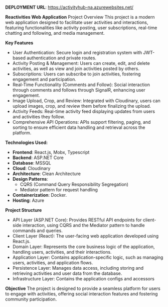 **DEPLOYMENT URL**: https://activityhub-na.azurewebsites.net/ 

**Reactivities Web Application**
Project Overview
This project is a modern web application designed to facilitate user activities and interactions, featuring functionalities like activity posting, user subscriptions, real-time chatting and following, and media management.

**Key Features**
- User Authentication: Secure login and registration system with JWT-based authentication and private routes.
- Activity Posting & Management: Users can create, edit, and delete activities, as well as view and join activities posted by others.
- Subscriptions: Users can subscribe to join activities, fostering engagement and participation.
- Real-Time Functionality (Comments and Follow): Social interaction through comments and follows through SignalR, enhancing user engagement.
- Image Upload, Crop, and Review: Integrated with Cloudinary, users can upload images, crop, and review them before finalizing the upload.
- Activity Feeds: Real-time activity feed displaying updates from users and activities they follow.
- Comprehensive API Operations: APIs support filtering, paging, and sorting to ensure efficient data handling and retrieval across the platform.

**Technologies Used:**
-  **Frontend**: React.js, Mobx, Typescript
-  **Backend**: ASP.NET Core
-  **Database**: MSSQL
-  **Cloud**: Cloudinary
-  **Architecture**: Clean Architecture
-  **Design Patterns**:
      + CQRS (Command Query Responsibility Segregation)
      + Mediator pattern for request handling
-  **Containerization**: Docker.
-  **Hosting**: Azure
  
**Project Structure**
-  API Layer (ASP.NET Core): Provides RESTful API endpoints for client-side interaction, using CQRS and the Mediator pattern to handle commands and queries.
-  Client Layer (React): The user-facing web application developed using React.js.
-  Domain Layer: Represents the core business logic of the application, handling users, activities, and their interactions.
-  Application Layer: Contains application-specific logic, such as managing users, activities, and application flows.
-  Persistence Layer: Manages data access, including storing and retrieving activities and user data from the database.
-  Infrastructure Layer: Contains the application configs and accessors
  
**Objective**
The project is designed to provide a seamless platform for users to engage with activities, offering social interaction features and fostering community participation.
